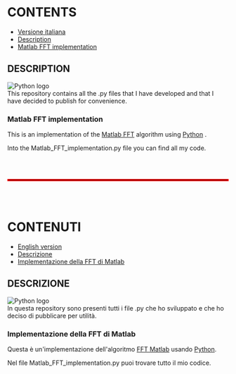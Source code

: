 # CONTENTS
- [Versione italiana](#contenuti)
- [Description](#description)
- [Matlab FFT implementation](#matlab-fft-implementation)

## DESCRIPTION
![Python logo](https://www.python.org/static/img/python-logo@2x.png)  
This repository contains all the .py files that I have developed and that I have decided to publish for convenience.

### Matlab FFT implementation
This is an implementation of the [Matlab FFT](https://www.mathworks.com/help/matlab/ref/fft.html) algorithm using [Python](https://www.python.org/) .

Into the Matlab_FFT_implementation.py file you can find all my code. 

<br><br>
<hr style="border:2px solid red">
<br><br>

# CONTENUTI
- [English version](#contents)
- [Descrizione](#descrizione)
- [Implementazione della FFT di Matlab](#implementazione-della-fft-di-matlab)

## DESCRIZIONE
![Python logo](https://www.python.org/static/img/python-logo@2x.png)  
In questa repository sono presenti tutti i file .py che ho sviluppato e che ho deciso di pubblicare per utilità.

### Implementazione della FFT di Matlab
Questa è un'implementazione dell'algoritmo [FFT Matlab](https://www.mathworks.com/help/matlab/ref/fft.htm) usando [Python](https://www.python.org/).

Nel file Matlab_FFT_implementation.py puoi trovare tutto il mio codice.
